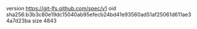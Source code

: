 version https://git-lfs.github.com/spec/v1
oid sha256:b3b3c80e19dc15040ab95efecb24bd41e93560ad51af25061d611ae34a7d23ba
size 4843
